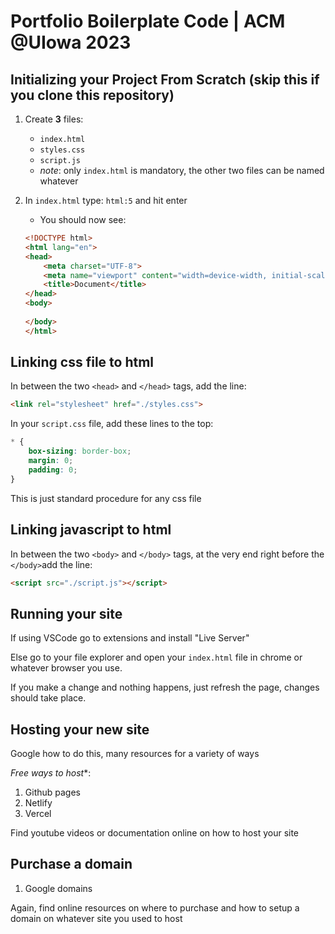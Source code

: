 # Portfolio Boilerplate Code | ACM @UIowa 2023

## Initializing your Project From Scratch (skip this if you clone this repository)

1. Create **3** files:
    - `index.html`
    - `styles.css`
    - `script.js`
    - *note*: only `index.html` is mandatory, the other two files can be named whatever

2. In `index.html` type: `html:5` and hit enter
    - You should now see:
    ```html
    <!DOCTYPE html>
    <html lang="en">
    <head>
        <meta charset="UTF-8">
        <meta name="viewport" content="width=device-width, initial-scale=1.0">
        <title>Document</title>
    </head>
    <body>
        
    </body>
    </html>
    ```

## Linking css file to html

In between the two `<head>` and `</head>` tags, add the line: 

```html
<link rel="stylesheet" href="./styles.css">
```

In your `script.css` file, add these lines to the top:

```css
* {
    box-sizing: border-box;
    margin: 0;
    padding: 0;
}
```

This is just standard procedure for any css file


## Linking javascript to html

In between the two `<body>` and `</body>` tags, at the very end right before the `</body>`add the line:

```html
<script src="./script.js"></script>
```

## Running your site

If using VSCode go to extensions and install "Live Server"

Else go to your file explorer and open your  `index.html` file in chrome or whatever browser you use.

If you make a change and nothing happens, just refresh the page, changes should take place.

## Hosting your new site

Google how to do this, many resources for a variety of ways

*Free ways to host**:
1. Github pages
2. Netlify
3. Vercel

Find youtube videos or documentation online on how to host your site

## Purchase a domain

1. Google domains

Again, find online resources on where to purchase and how to setup a domain on whatever site you used to host